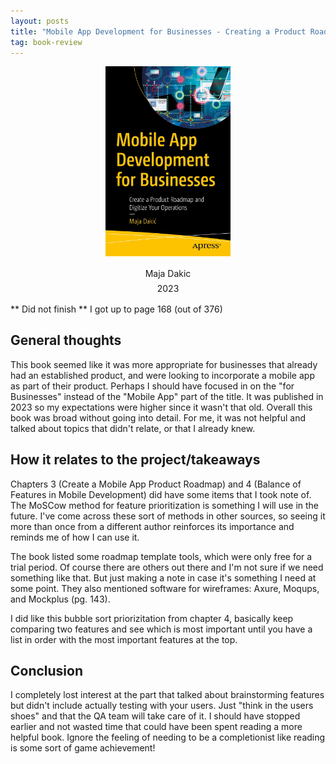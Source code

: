 ```yaml
---
layout: posts
title: "Mobile App Development for Businesses - Creating a Product Roadmap and Digitize Your Operations"
tag: book-review
---
```


<div style="text-align: center;">
  <img src="/assets/images/books/mobile-app-business.jpg" alt="Mobile App Development for Businesses book" width="200" style="margin-bottom: 10px;">
  <div style="line-height: 1.4; margin-top: 5px;">
    <h4 style="margin: 5px 0; font-weight: normal;">Maja Dakic</h4>
    <h4 style="margin: 5px 0; font-weight: normal;">2023</h4>
  </div>
</div>

** Did not finish **
I got up to page 168 (out of 376)

## General thoughts
This book seemed like it was more appropriate for businesses that already had an established product, and were looking to incorporate a mobile app as part of their product. Perhaps I should have focused in on the "for Businesses" instead of the "Mobile App" part of the title. It was published in 2023 so my expectations were higher since it wasn't that old. Overall this book was broad without going into detail. For me, it was not helpful and talked about topics that didn't relate, or that I already knew.

## How it relates to the project/takeaways
Chapters 3 (Create a Mobile App Product Roadmap) and 4 (Balance of Features in Mobile Development) did have some items that I took note of. The MoSCow method for feature prioritization is something I will use in the future. I've come across these sort of methods in other sources, so seeing it more than once from a different author reinforces its importance and reminds me of how I can use it.

The book listed some roadmap template tools, which were only free for a trial period. Of course there are others out there and I'm not sure if we need something like that. But just making a note in case it's something I need at some point. They also mentioned software for wireframes: Axure, Moqups, and Mockplus (pg. 143).

I did like this bubble sort priorizitation from chapter 4, basically keep comparing two features and see which is most important until you have a list in order with the most important features at the top.

## Conclusion
I completely lost interest at the part that talked about brainstorming features but didn't include actually testing with your users. Just "think in the users shoes" and that the QA team will take care of it. I should have stopped earlier and not wasted time that could have been spent reading a more helpful book. Ignore the feeling of needing to be a completionist like reading is some sort of game achievement!